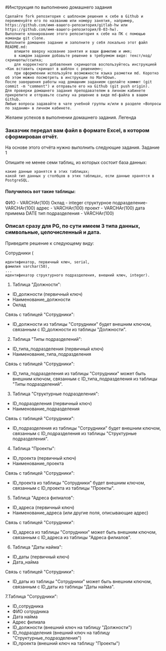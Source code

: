 ﻿#Инструкция по выполнению домашнего задания

    Сделайте fork репозитория c шаблоном решения к себе в Github и переименуйте его по названию или номеру занятия, например, https://github.com/имя-вашего-репозитория/gitlab-hw или https://github.com/имя-вашего-репозитория/8-03-hw).
    Выполните клонирование этого репозитория к себе на ПК с помощью команды git clone.
    Выполните домашнее задание и заполните у себя локально этот файл README.md:
        впишите вверху название занятия и ваши фамилию и имя;
        в каждом задании добавьте решение в требуемом виде: текст/код/скриншоты/ссылка;
        для корректного добавления скриншотов воспользуйтесь инструкцией «Как вставить скриншот в шаблон с решением»;
        при оформлении используйте возможности языка разметки md. Коротко об этом можно посмотреть в инструкции по MarkDown.
    После завершения работы над домашним заданием сделайте коммит (git commit -m "comment") и отправьте его на Github (git push origin).
    Для проверки домашнего задания преподавателем в личном кабинете прикрепите и отправьте ссылку на решение в виде md-файла в вашем Github.
    Любые вопросы задавайте в чате учебной группы и/или в разделе «Вопросы по заданию» в личном кабинете.

Желаем успехов в выполнении домашнего задания.
Легенда

### Заказчик передал вам файл в формате Excel, в котором сформирован отчёт.

На основе этого отчёта нужно выполнить следующие задания.
Задание 1

Опишите не менее семи таблиц, из которых состоит база данных:

    какие данные хранятся в этих таблицах;
    какой тип данных у столбцов в этих таблицах, если данные хранятся в PostgreSQL.

#### Получилось вот такие таблицы:
ФИО - VARCHAr(100)
Оклад - integer
структурное подразделение- VARCHAr(100)
адрес - VARCHAr(100)
проект - VARCHAr(100)
дата примема DATE
тип подразделения - VARCHAr(100)

### Описал сразу для PG, по сути имеем 3 типа данных, символьные, целочисленный и дата.

Приведите решение к следующему виду:

Сотрудники (

    идентификатор, первичный ключ, serial,
    фамилия varchar(50),
    ...
    идентификатор структурного подразделения, внешний ключ, integer).





1. Таблица "Должности":
* ID_должности (первичный ключ)
* Наименование_должности
* Оклад

Связь с таблицей "Сотрудники":
* ID_должности из таблицы "Сотрудники" будет внешним ключом, связанным с ID_должности из таблицы "Должности".

2. Таблица "Типы подразделений":
* ID_типа_подразделения (первичный ключ)
* Наименование_типа_подразделения

Связь с таблицей "Сотрудники":
* ID_типа_подразделения из таблицы "Сотрудники" может быть внешним ключом, связанным с ID_типа_подразделения из таблицы "Типы подразделений".

3. Таблица "Структурные подразделения":
* ID_подразделения (первичный ключ)
* Наименование_подразделения

Связь с таблицей "Сотрудники":
* ID_подразделения из таблицы "Сотрудники" будет внешним ключом, связанным с ID_подразделения из таблицы "Структурные подразделения".

4. Таблица "Проекты":
* ID_проекта (первичный ключ)
* Наименование_проекта

Связь с таблицей "Сотрудники":
* ID_проекта из таблицы "Сотрудники" будет внешним ключом, связанным с ID_проекта из таблицы "Проекты".

5. Таблица "Адреса филиалов":
* ID_адреса (первичный ключ)
* Наименование_адреса (или другие поля, описывающие адрес)

Связь с таблицей "Сотрудники":
* ID_адреса из таблицы "Сотрудники" может быть внешним ключом, связанным с ID_адреса из таблицы "Адреса филиалов".

6. Таблица "Даты найма":
* ID_даты (первичный ключ)
* Дата_найма

Связь с таблицей "Сотрудники":
* ID_даты из таблицы "Сотрудники" может быть внешним ключом, связанным с ID_даты из таблицы "Даты найма".

7.Таблица "Сотрудники":
* ID_сотрудника
* ФИО сотрудника
* Дата найма
* Адрес филиала
* ID_должности (внешний ключ на таблицу "Должности")
* ID_подразделения (внешний ключ на таблицу "Структурные_подразделения")
* ID_проекта (внешний ключ на таблицу "Проекты")









